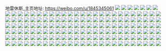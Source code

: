 地雷休斯_主页地址: https://weibo.com/u/1845345061 
![](https://wx4.sinaimg.cn/mw2000/6dfdbb25gy1h96mb6dxpzj22c0340e82.jpg) 
![](https://wx4.sinaimg.cn/mw2000/6dfdbb25gy1h96mbhib8hj22bo2grnpe.jpg) 
![](https://wx4.sinaimg.cn/mw2000/6dfdbb25gy1h96mbe18vvj21sc2dsb2a.jpg) 
![](https://wx4.sinaimg.cn/mw2000/6dfdbb25gy1h96mayphavj215v0sq495.jpg) 
![](https://wx4.sinaimg.cn/mw2000/6dfdbb25gy1h96mbn559zj22c0342hdw.jpg) 
![](https://wx4.sinaimg.cn/mw2000/6dfdbb25gy1h96mbobyhxj2340340kjo.jpg) 
![](https://wx4.sinaimg.cn/mw2000/6dfdbb25gy1h96mbr5yemj235s23w7wl.jpg) 
![](https://wx4.sinaimg.cn/mw2000/6dfdbb25gy1h96mb4ij1ij23402c0npd.jpg) 
![](https://wx4.sinaimg.cn/mw2000/6dfdbb25gy1h96mb6fdyvj21ve2rcb2a.jpg) 
![](https://wx4.sinaimg.cn/mw2000/6dfdbb25gy1h96mbo9owtj22j035su0z.jpg) 
![](https://wx4.sinaimg.cn/mw2000/6dfdbb25gy1h4k355p5zrj221o1oyu0x.jpg) 
![](https://wx4.sinaimg.cn/mw2000/6dfdbb25gy1h4k35b7q8pj23402c0x6s.jpg) 
![](https://wx4.sinaimg.cn/mw2000/6dfdbb25gy1h4k359msjzj22c03401kz.jpg) 
![](https://wx4.sinaimg.cn/mw2000/6dfdbb25gy1h4k35an8j8j227b2n64qs.jpg) 
![](https://wx4.sinaimg.cn/mw2000/6dfdbb25gy1h4k35eglo6j23492c0u14.jpg) 
![](https://wx4.sinaimg.cn/mw2000/6dfdbb25gy1h4k35bm7ubj22kj1yux6r.jpg) 
![](https://wx4.sinaimg.cn/mw2000/6dfdbb25gy1h4k3524kaij20n01dstcx.jpg) 
![](https://wx4.sinaimg.cn/mw2000/6dfdbb25gy1h412hycfn1j22ok2ok4qs.jpg) 
![](https://wx4.sinaimg.cn/mw2000/6dfdbb25gy1h3h2ittpq4j21hd0u0dno.jpg) 
![](https://wx4.sinaimg.cn/mw2000/6dfdbb25gy1h3h2e912lbj21400u0449.jpg) 
![](https://wx4.sinaimg.cn/mw2000/6dfdbb25gy1h3h2eie9enj20u00yb78y.jpg) 
![](https://wx4.sinaimg.cn/mw2000/6dfdbb25gy1h3h2e8t760j20u00wlagh.jpg) 
![](https://wx4.sinaimg.cn/mw2000/6dfdbb25gy1h3h2j2uirrj20u00u14dk.jpg) 
![](https://wx4.sinaimg.cn/mw2000/6dfdbb25gy1h3h2ekg4m1j21400u0gtj.jpg) 
![](https://wx4.sinaimg.cn/mw2000/6dfdbb25gy1h3h2itwppej20u00u0gpc.jpg) 
![](https://wx4.sinaimg.cn/mw2000/6dfdbb25gy1h3h2iuebrlj20z00u0af7.jpg) 
![](https://wx4.sinaimg.cn/mw2000/6dfdbb25gy1h3h2e8p27gj211s0u0aee.jpg) 
![](https://wx4.sinaimg.cn/mw2000/6dfdbb25gy1h3h2j0v9wqj20u00u07a3.jpg) 
![](https://wx4.sinaimg.cn/mw2000/6dfdbb25gy1h3h2epszszj20u013ywjg.jpg) 
![](https://wx4.sinaimg.cn/mw2000/6dfdbb25gy1h3h2ixti62j20u015d7en.jpg) 
![](https://wx4.sinaimg.cn/mw2000/6dfdbb25gy1h3h2isuucyj20u0140tm8.jpg) 
![](https://wx4.sinaimg.cn/mw2000/6dfdbb25gy1h2bsqtxfh2j22c0340hdu.jpg) 
![](https://wx4.sinaimg.cn/mw2000/6dfdbb25gy1gx6lfv7krdj22c0340e82.jpg) 
![](https://wx4.sinaimg.cn/mw2000/6dfdbb25gy1gx6lfvcz30j22c0340x6q.jpg) 
![](https://wx4.sinaimg.cn/mw2000/0020SSy1gy1gutt9hn68kj60ww1dcqid02.jpg) 
![](https://wx4.sinaimg.cn/mw2000/0020SSy1gy1gutt9hff58j60ww1dc4ao02.jpg) 
![](https://wx4.sinaimg.cn/mw2000/0020SSy1gy1gutt9i03ljj61dc0wwk2702.jpg) 
![](https://wx4.sinaimg.cn/mw2000/0020SSy1gy1gutt9i2mk3j61dc0ww7ky02.jpg) 
![](https://wx4.sinaimg.cn/mw2000/0020SSy1gy1gutt9i4i0uj61dc0wwqk202.jpg) 
![](https://wx4.sinaimg.cn/mw2000/0020SSy1gy1gutt9hm42ej61dc0wwamg02.jpg) 
![](https://wx4.sinaimg.cn/mw2000/0020SSy1gy1gutt9i5zusj61dc0wwna602.jpg) 
![](https://wx4.sinaimg.cn/mw2000/0020SSy1gy1gutt9hmcwtj61dc0wwtkh02.jpg) 
![](https://wx4.sinaimg.cn/mw2000/0020SSy1gy1gutt9gxuk5j61dc0wwqef02.jpg) 
![](https://wx4.sinaimg.cn/mw2000/0020SSy1gy1gutt9ibk20j60ww1dctmr02.jpg) 
![](https://wx4.sinaimg.cn/mw2000/0020SSy1gy1gutt9gzutuj60ww1dc14p02.jpg) 
![](https://wx4.sinaimg.cn/mw2000/0020SSy1gy1gutt9iace1j60ww1dc15k02.jpg) 
![](https://wx4.sinaimg.cn/mw2000/0020SSy1gy1gutt9haxfxj60ww1dc14g02.jpg) 
![](https://wx4.sinaimg.cn/mw2000/0020SSy1gy1gugfnq3qggj627125v1ky02.jpg) 
![](https://wx4.sinaimg.cn/mw2000/6dfdbb25gy1gtv8btrasoj23402c0npf.jpg) 
![](https://wx4.sinaimg.cn/mw2000/6dfdbb25gy1gsas5uygzej20ww19o18c.jpg) 
![](https://wx4.sinaimg.cn/mw2000/6dfdbb25gy1gr8hctjezoj20qd0tzn2p.jpg) 
![](https://wx4.sinaimg.cn/mw2000/6dfdbb25gy1gqxdyc29gmj20zk0gf42d.jpg) 
![](https://wx4.sinaimg.cn/mw2000/6dfdbb25ly1gqtoge735aj21o01o01kx.jpg) 
![](https://wx4.sinaimg.cn/mw2000/6dfdbb25ly1gqtogag996j23402c0x6p.jpg) 
![](https://wx4.sinaimg.cn/mw2000/6dfdbb25ly1gqtogj1ge7j23402c0hdx.jpg) 
![](https://wx4.sinaimg.cn/mw2000/6dfdbb25ly1gqtogdpexxj22c0340qv6.jpg) 
![](https://wx4.sinaimg.cn/mw2000/6dfdbb25ly1gqtogjany6j22c0340x6q.jpg) 
![](https://wx4.sinaimg.cn/mw2000/6dfdbb25ly1gqtogi6z7pj21s035sb2j.jpg) 
![](https://wx4.sinaimg.cn/mw2000/6dfdbb25ly1gqtogk28j6j21tv2ftnph.jpg) 
![](https://wx4.sinaimg.cn/mw2000/6dfdbb25ly1gqtoggy1kyj22as32eb2d.jpg) 
![](https://wx4.sinaimg.cn/mw2000/6dfdbb25ly1gqtogjaw2yj22ba3407wp.jpg) 
![](https://wx4.sinaimg.cn/mw2000/6dfdbb25ly1gqtogkjb5bj223w35s4r0.jpg) 
![](https://wx4.sinaimg.cn/mw2000/6dfdbb25ly1gqtogj794rj22c0340e85.jpg) 
![](https://wx4.sinaimg.cn/mw2000/6dfdbb25ly1gqtogku2yxj22c1340he3.jpg) 
![](https://wx4.sinaimg.cn/mw2000/6dfdbb25gy1gqfpphs3kdj23402c0kjp.jpg) 
![](https://wx4.sinaimg.cn/mw2000/6dfdbb25gy1gqfppesbbdj22c0340npe.jpg) 
![](https://wx4.sinaimg.cn/mw2000/6dfdbb25gy1gqfppi0pg6j21o027lqv8.jpg) 
![](https://wx4.sinaimg.cn/mw2000/6dfdbb25gy1gqfppg6m00j21o0282npf.jpg) 
![](https://wx4.sinaimg.cn/mw2000/6dfdbb25gy1gqfppebcy7j23401x81ky.jpg) 
![](https://wx4.sinaimg.cn/mw2000/6dfdbb25gy1gqfppado6oj20u01hcgu5.jpg) 
![](https://wx4.sinaimg.cn/mw2000/6dfdbb25gy1gq4espqc0dj21o01ny1ky.jpg) 
![](https://wx4.sinaimg.cn/mw2000/6dfdbb25gy1gq4esqiplgj22db35sb2a.jpg) 
![](https://wx4.sinaimg.cn/mw2000/6dfdbb25gy1gq4esmsozej219k19kqi1.jpg) 
![](https://wx4.sinaimg.cn/mw2000/6dfdbb25gy1gq4eso5un1j21o01o01kx.jpg) 
![](https://wx4.sinaimg.cn/mw2000/6dfdbb25gy1gq4esli13cj20wd176dl9.jpg) 
![](https://wx4.sinaimg.cn/mw2000/6dfdbb25gy1gq4estsmy5j23402c0kjp.jpg) 
![](https://wx4.sinaimg.cn/mw2000/6dfdbb25ly1gpxkoobdrcj22c0340x6r.jpg) 
![](https://wx4.sinaimg.cn/mw2000/6dfdbb25gy1gpsxd6kyw6j21o01o0x65.jpg) 
![](https://wx4.sinaimg.cn/mw2000/6dfdbb25gy1gpsxd7hjyuj23402c07wi.jpg) 
![](https://wx4.sinaimg.cn/mw2000/6dfdbb25gy1gpsxd9jdesj23402c0qv6.jpg) 
![](https://wx4.sinaimg.cn/mw2000/6dfdbb25gy1gpsxd876fcj23402c0kjm.jpg) 
![](https://wx4.sinaimg.cn/mw2000/6dfdbb25gy1gpsxd9h8xyj21v22nxhdy.jpg) 
![](https://wx4.sinaimg.cn/mw2000/6dfdbb25gy1gpag9guw1jj22c0340e81.jpg) 
![](https://wx4.sinaimg.cn/mw2000/6dfdbb25gy1gpag9hke10j22c0340hdu.jpg) 
![](https://wx4.sinaimg.cn/mw2000/6dfdbb25gy1gpag9hfbahj22c03404qp.jpg) 
![](https://wx4.sinaimg.cn/mw2000/6dfdbb25gy1gpag9hoxbwj22c0340b29.jpg) 
![](https://wx4.sinaimg.cn/mw2000/6dfdbb25ly1goqqk2erozj22c0340u0x.jpg) 
![](https://wx4.sinaimg.cn/mw2000/6dfdbb25ly1goqqk3i1lrj23402c01ky.jpg) 
![](https://wx4.sinaimg.cn/mw2000/6dfdbb25ly1goqqk3lqewj22c02c0u0x.jpg) 
![](https://wx4.sinaimg.cn/mw2000/6dfdbb25ly1goqqk1ppkkj20r11c1th7.jpg) 
![](https://wx4.sinaimg.cn/mw2000/6dfdbb25ly1gom3grdxjwj221g1y9kct.jpg) 
![](https://wx4.sinaimg.cn/mw2000/6dfdbb25ly1gom3grf6kkj20u01hcwmu.jpg) 
![](https://wx4.sinaimg.cn/mw2000/6dfdbb25ly1gom3gs5i3uj22c0340qv5.jpg) 
![](https://wx4.sinaimg.cn/mw2000/6dfdbb25ly1gom3grxof5j22c0340x6p.jpg) 
![](https://wx4.sinaimg.cn/mw2000/6dfdbb25ly1gnt8tvtbacj21f728u4qq.jpg) 
![](https://wx4.sinaimg.cn/mw2000/6dfdbb25ly1gnt8tv0qcqj21g21nhe81.jpg) 
![](https://wx4.sinaimg.cn/mw2000/6dfdbb25ly1gnt8twfu1mj21rr1xi7wi.jpg) 
![](https://wx4.sinaimg.cn/mw2000/6dfdbb25ly1gnt8tz4795j22c0340kjo.jpg) 
![](https://wx4.sinaimg.cn/mw2000/6dfdbb25ly1gnt8tyxvoaj22c03401l4.jpg) 
![](https://wx4.sinaimg.cn/mw2000/6dfdbb25ly1gnt8ty7ldfj224l2dmkjn.jpg) 
![](https://wx4.sinaimg.cn/mw2000/6dfdbb25ly1gnn7xiwhmyj22c03404qs.jpg) 
![](https://wx4.sinaimg.cn/mw2000/6dfdbb25ly1gnn7vkngfyj22c02c0kjl.jpg) 
![](https://wx4.sinaimg.cn/mw2000/6dfdbb25ly1gnn7xtzgynj22c0340qv5.jpg) 
![](https://wx4.sinaimg.cn/mw2000/6dfdbb25ly1gnn7x7vjqfj21o01o01kx.jpg) 
![](https://wx4.sinaimg.cn/mw2000/6dfdbb25ly1gnn7xjm8hhj22c03404qq.jpg) 
![](https://wx4.sinaimg.cn/mw2000/6dfdbb25ly1gnn7xlno3kj21o01o01kx.jpg) 
![](https://wx4.sinaimg.cn/mw2000/6dfdbb25ly1gnn7ycpcdpj20u00u04qp.jpg) 
![](https://wx4.sinaimg.cn/mw2000/6dfdbb25ly1gnn7yaf1fxj20u0140qv5.jpg) 
![](https://wx4.sinaimg.cn/mw2000/6dfdbb25ly1gnn7xi29zsj23402c0hdy.jpg) 
![](https://wx4.sinaimg.cn/mw2000/6dfdbb25ly1gnn7xqsst3j21o01o0hdt.jpg) 
![](https://wx4.sinaimg.cn/mw2000/6dfdbb25ly1gnn7xbtozaj21o01o0kjl.jpg) 
![](https://wx4.sinaimg.cn/mw2000/6dfdbb25ly1gnn7w1tc9uj21ho1v3qv5.jpg) 
![](https://wx4.sinaimg.cn/mw2000/6dfdbb25ly1gnn7yj140xj20u011iu0x.jpg) 
![](https://wx4.sinaimg.cn/mw2000/6dfdbb25ly1gnn7xtkbg7j21ho1v3qv5.jpg) 
![](https://wx4.sinaimg.cn/mw2000/6dfdbb25ly1gkeqxmibyzj22c03401kz.jpg) 
![](https://wx4.sinaimg.cn/mw2000/6dfdbb25ly1gg98cu7nlaj22c0340e8c.jpg) 
![](https://wx4.sinaimg.cn/mw2000/6dfdbb25ly1gg98czjfr1j22c03404r0.jpg) 
![](https://wx4.sinaimg.cn/mw2000/6dfdbb25ly1gg98cyulasj22c0340npp.jpg) 
![](https://wx4.sinaimg.cn/mw2000/6dfdbb25ly1gg98cxprkyj22c0340x70.jpg) 
![](https://wx4.sinaimg.cn/mw2000/6dfdbb25ly1ge4m4b2sxij220m2ei1ky.jpg) 
![](https://wx4.sinaimg.cn/mw2000/6dfdbb25ly1ge4m491i2uj22rx1umb29.jpg) 
![](https://wx4.sinaimg.cn/mw2000/6dfdbb25ly1gdbde673drj216915dqdx.jpg) 
![](https://wx4.sinaimg.cn/mw2000/6dfdbb25ly1gd35f9b6fgj20if0if408.jpg) 
![](https://wx4.sinaimg.cn/mw2000/6dfdbb25ly1gd35f9ffaaj20ku0lj408.jpg) 
![](https://wx4.sinaimg.cn/mw2000/6dfdbb25ly1gd35f9odp6j20u00u078v.jpg) 
![](https://wx4.sinaimg.cn/mw2000/6dfdbb25ly1gd35f9m1wmj21kw11xgy1.jpg) 
![](https://wx4.sinaimg.cn/mw2000/6dfdbb25ly1gd35f9epfyj20ad0a40to.jpg) 
![](https://wx4.sinaimg.cn/mw2000/6dfdbb25ly1gd35f9fqmej20h00h0di9.jpg) 
![](https://wx4.sinaimg.cn/mw2000/6dfdbb25ly1gd35f9kwq0j20n80jydir.jpg) 
![](https://wx4.sinaimg.cn/mw2000/6dfdbb25ly1gd35f9pttbj20i20c0myn.jpg) 
![](https://wx4.sinaimg.cn/mw2000/6dfdbb25ly1gcleu983yxj227j1jc7wh.jpg) 
![](https://wx4.sinaimg.cn/mw2000/6dfdbb25ly1gcleu8g6apj226n2qghdu.jpg) 
![](https://wx4.sinaimg.cn/mw2000/6dfdbb25ly1gcleu7rrldj21i51f21kx.jpg) 
![](https://wx4.sinaimg.cn/mw2000/6dfdbb25ly1gcg0lzoi1qj20tu13uhdt.jpg) 
![](https://wx4.sinaimg.cn/mw2000/6dfdbb25ly1gcg0m0dw5qj20u01404qp.jpg) 
![](https://wx4.sinaimg.cn/mw2000/6dfdbb25ly1g9ao67nh94j22c0340e87.jpg) 
![](https://wx4.sinaimg.cn/mw2000/6dfdbb25ly1g9ao6ejid2j22c0340e87.jpg) 
![](https://wx4.sinaimg.cn/mw2000/6dfdbb25ly1g9ao6f8ne9j22c0340b2f.jpg) 
![](https://wx4.sinaimg.cn/mw2000/6dfdbb25ly1g9ao6au0kyj22c0340e87.jpg) 
![](https://wx4.sinaimg.cn/mw2000/6dfdbb25ly1g9ao6g82mvj22c0340qva.jpg) 
![](https://wx4.sinaimg.cn/mw2000/6dfdbb25ly1g9ao6klosyj22c0340hdz.jpg) 
![](https://wx4.sinaimg.cn/mw2000/6dfdbb25ly1g9ao6c4i66j22c0340qvb.jpg) 
![](https://wx4.sinaimg.cn/mw2000/6dfdbb25ly1g7s14prt2kj22c0340kjr.jpg) 
![](https://wx4.sinaimg.cn/mw2000/6dfdbb25ly1g6od5xn0wrj22c03404qv.jpg) 
![](https://wx4.sinaimg.cn/mw2000/6dfdbb25ly1g3gc9i67cuj20k90k9wg0.jpg) 
![](https://wx4.sinaimg.cn/mw2000/6dfdbb25ly1g3acqc6036j23402c01kz.jpg) 
![](https://wx4.sinaimg.cn/mw2000/6dfdbb25ly1g2zpbifh1oj23402c0kjr.jpg) 
![](https://wx4.sinaimg.cn/mw2000/6dfdbb25ly1g2luomvaioj23402c0ncj.jpg) 
![](https://wx4.sinaimg.cn/mw2000/6dfdbb25ly1fzz6nj243rj21400u0u0z.jpg) 
![](https://wx4.sinaimg.cn/mw2000/6dfdbb25ly1fzz6nqpx4sj21hc0u07wo.jpg) 
![](https://wx4.sinaimg.cn/mw2000/6dfdbb25ly1fylqped9zaj20u80lqql0.jpg) 
![](https://wx4.sinaimg.cn/mw2000/6dfdbb25ly1fylqpekiygj20ku0m8jx2.jpg) 
![](https://wx4.sinaimg.cn/mw2000/6dfdbb25ly1fyb78ojovfj21400u0thy.jpg) 
![](https://wx4.sinaimg.cn/mw2000/6dfdbb25ly1fyb78p2ka7j21400u0q6m.jpg) 
![](https://wx4.sinaimg.cn/mw2000/6dfdbb25ly1fyb78svfhyj21400u0npd.jpg) 
![](https://wx4.sinaimg.cn/mw2000/6dfdbb25ly1fyb78tujhsj21400u07cq.jpg) 
![](https://wx4.sinaimg.cn/mw2000/6dfdbb25ly1fyb78v47ynj20u01hcalb.jpg) 
